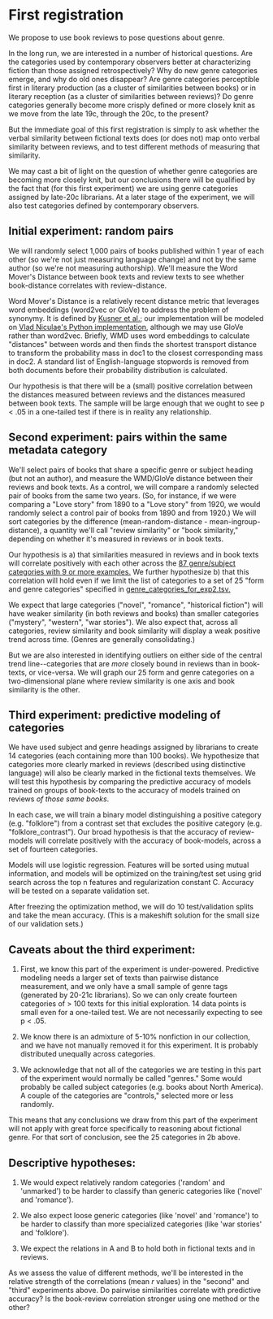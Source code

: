 First registration
==================

We propose to use book reviews to pose questions about genre.

In the long run, we are interested in a number of historical questions. Are the categories used by contemporary observers better at characterizing fiction than those assigned retrospectively? Why do new genre categories emerge, and why do old ones disappear? Are genre categories perceptible first in literary production (as a cluster of similarities between books) or in literary reception (as a cluster of similarities between reviews)? Do genre categories generally become more crisply defined or more closely knit as we move from the late 19c, through the 20c, to the present?

But the immediate goal of this first registration is simply to ask whether the verbal similarity between fictional texts does (or does not) map onto verbal similarity between reviews, and to test different methods of measuring that similarity.

We may cast a bit of light on the question of whether genre categories are becoming more closely knit, but our conclusions there will be qualified by the fact that (for this first experiment) we are using genre categories assigned by late-20c librarians. At a later stage of the experiment, we will also test categories defined by contemporary observers.

Initial experiment: random pairs
-----------------------------------

We will randomly select 1,000 pairs of books published within 1 year of each other (so we're not just measuring language change) and not by the same author (so we're not measuring authorship). We'll measure the Word Mover's Distance between book texts and review texts to see whether book-distance correlates with review-distance.

Word Mover's Distance is a relatively recent distance metric that leverages word embeddings (word2vec or GloVe) to address the problem of synonymy. It is defined by [Kusner et al.](http://proceedings.mlr.press/v37/kusnerb15.pdf); our implementation will be modeled on [Vlad Niculae's Python implementation](https://vene.ro/blog/word-movers-distance-in-python.html), although we may use GloVe rather than word2vec. Briefly, WMD uses word embeddings to calculate "distances" between words and then finds the shortest transport distance to transform the probability mass in doc1 to the closest corresponding mass in doc2. A standard list of English-language stopwords is removed from both documents before their probability distribution is calculated.

Our hypothesis is that there will be a (small) positive correlation between the distances measured between reviews and the distances measured between book texts. The sample will be large enough that we ought to see p < .05 in a one-tailed test if there is in reality any relationship.

Second experiment: pairs within the same metadata category
-------------------------------------------------------------

We'll select pairs of books that share a specific genre or subject heading (but not an author), and measure the WMD/GloVe distance between their reviews and book texts. As a control, we will compare a randomly selected pair of books from the same two years. (So, for instance, if we were comparing a "Love story" from 1890 to a "Love story" from 1920, we would randomly select a control pair of books from 1890 and from 1920.) We will sort categories by the difference (mean-random-distance - mean-ingroup-distance), a quantity we'll call "review similarity" or "book similarity," depending on whether it's measured in reviews or in book texts.

Our hypothesis is a) that similarities measured in reviews and in book texts will correlate positively with each other across the [87 genre/subject categories with 9 or more examples.](https://github.com/tedunderwood/reviews/blob/master/bpo/corexperiment/meta/common_book_genres.tsv) We further hypothesize b) that this correlation will hold even if we limit the list of categories to a set of 25 "form and genre categories" specified in [genre_categories_for_exp2.tsv.](https://github.com/tedunderwood/reviews/blob/master/bpo/corexperiment/meta/genre_categories_for_exp2.tsv)

We expect that large categories ("novel", "romance", "historical fiction") will have weaker similarity (in both reviews and books) than smaller categories ("mystery", "western", "war stories"). We also expect that, across all categories, review similarity and book similarity will display a weak positive trend across time. (Genres are generally consolidating.)

But we are also interested in identifying outliers on either side of the central trend line--categories that are *more* closely bound in reviews than in book-texts, or vice-versa. We will graph our 25 form and genre categories on a two-dimensional plane where review similarity is one axis and book similarity is the other.

Third experiment: predictive modeling of categories
------------------------------------------------------

We have used subject and genre headings assigned by librarians to create 14 categories (each containing more than 100 books). We hypothesize that categories more clearly marked in reviews (described using distinctive language) will also be clearly marked in the fictional texts themselves. We will test this hypothesis by comparing the predictive accuracy of models trained on groups of book-texts to the accuracy of models trained on reviews *of those same books*.

In each case, we will train a binary model distinguishing a positive category (e.g. "folklore") from a contrast set that excludes the positive category (e.g. "folklore_contrast"). Our broad hypothesis is that the accuracy of review-models will correlate positively with the accuracy of book-models, across a set of fourteen categories.

Models will use logistic regression. Features will be sorted using mutual information, and models will be optimized on the training/test set using grid search across the top n features and regularization constant C. Accuracy will be tested on a separate validation set.

After freezing the optimization method, we will do 10 test/validation splits and take the mean accuracy. (This is a makeshift solution for the small size of our validation sets.)

Caveats about the third experiment:
-----------------------------------

1. First, we know this part of the experiment is under-powered. Predictive modeling needs a larger set of texts than pairwise distance measurement, and we only have a small sample of genre tags (generated by 20-21c librarians). So we can only create fourteen categories of > 100 texts for this initial exploration. 14 data points is small even for a one-tailed test. We are not necessarily expecting to see p < .05.

2. We know there is an admixture of 5-10% nonfiction in our collection, and we have not manually removed it for this experiment. It is probably distributed unequally across categories.

3. We acknowledge that not all of the categories we are testing in this part of the experiment would normally be called "genres." Some would probably be called subject categories (e.g. books about North America). A couple of the categories are "controls," selected more or less randomly.

This means that any conclusions we draw from this part of the experiment will not apply with great force specifically to reasoning about fictional genre. For that sort of conclusion, see the 25 categories in 2b above.

Descriptive hypotheses:
-----------------------

 1. We would expect relatively random categories ('random' and 'unmarked') to be harder to classify than generic categories like ('novel' and 'romance').

 2. We also expect loose generic categories (like 'novel' and 'romance') to be harder to classify than more specialized categories (like 'war stories' and 'folklore').

 3. We expect the relations in A and B to hold both in fictional texts and in reviews.

 As we assess the value of different methods, we'll be interested in the relative strength of the correlations (mean *r* values) in the "second" and "third" experiments above. Do pairwise similarities correlate with predictive accuracy? Is the book-review correlation stronger using one method or the other?
